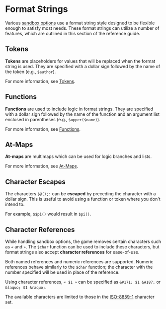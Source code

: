 # Format Strings

Various [sandbox options](../sandbox-options/index.md) use a format string style designed to be flexible enough to satisfy most needs.
These format strings can utilize a number of features, which are outlined in this section of the reference guide.


## Tokens
**Tokens** are placeholders for values that will be replaced when the format string is used.
They are specified with a dollar sign followed by the name of the token (e.g., `$author`).

For more information, see [Tokens](./tokens.md).


## Functions
**Functions** are used to include logic in format strings.
They are specified with a dollar sign followed by the name of the function and an argument list enclosed in parentheses (e.g., `$upper($name)`).

For more information, see [Functions](./functions.md).


## At-Maps
**At-maps** are multimaps which can be used for logic branches and lists.

For more information, see [At-Maps](./at-maps.md).


## Character Escapes
The characters `$@();:` can be **escaped** by preceding the character with a dollar sign.
This is useful to avoid using a function or token where you don't intend to.

For example, `$$pi()` would result in `$pi()`.


## Character References
While handling sandbox options, the game removes certain characters such as `«` and `»`.
The `$char` function can be used to include these characters, but format strings also accept **character references** for ease-of-use.

Both named references and numeric references are supported.
Numeric references behave similarly to the `$char` function; the character with the number specified will be used in place of the reference.

Using character references, `« $1 »` can be specified as `&#171; $1 &#187;` or `&laquo; $1 &raquo;`.

The available characters are limited to those in the [ISO-8859-1](https://www.w3schools.com/charsets/ref_html_8859.asp) character set.
